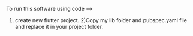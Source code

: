 To run this software using code --> 
1) create new flutter project. 
2)Copy my lib folder and pubspec.yaml file and replace it in your project folder.
